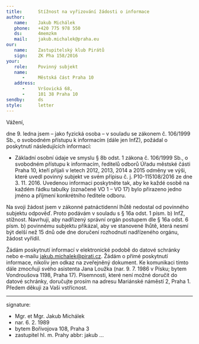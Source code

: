 ```yaml
---
title:      Stížnost na vyřizování žádosti o informace
author:
   name:    Jakub Michálek
   phone:   +420 775 978 550
   ds:      4memzkm
   mail:    jakub.michalek@praha.eu
our:
   name:    Zastupitelský klub Pirátů
   sign:    ZK Pha 158/2016
your:
   role:    Povinný subjekt
   name:    
      -     Městská část Praha 10
   address:
      -     Vršovická 68,
      -     101 38 Praha 10
sendby:     ds
style:      letter
---
```


Vážení, 

dne 9. ledna jsem – jako fyzická osoba – v souladu se zákonem č. 106/1999 Sb., o svobodném přístupu k informacím (dále jen InfZ), požádal o poskytnutí následujících informací:

* Základní osobní údaje ve smyslu § 8b odst. 1 zákona č. 106/1999 Sb., o svobodném přístupu k informacím, ředitelů odborů Úřadu městské části Praha 10, kteří přijali v letech 2012, 2013, 2014 a 2015 odměny ve výši, které uvedl povinný subjekt ve svém přípisu č. j. P10-115108/2016 ze dne 3. 11. 2016. Uvedenou informaci poskytněte tak, aby ke každé osobě na každém řádku tabulky (označené VO 1 – VO 17) bylo přirazeno jedno jméno a příjmení konkrétního ředitele odboru. 

Na svoji žádost jsem v zákonné patnáctidenní lhůtě nedostal od povinného subjektu odpověď. Proto podávám v souladu s § 16a odst. 1 písm. b) InfZ, stížnost. Navrhuji, aby nadřízený správní orgán postupem dle § 16a odst. 6 písm. b) povinnému subjektu přikázal, aby ve stanovené lhůtě, která nesmí být delší než 15 dnů ode dne doručení rozhodnutí nadřízeného orgánu, žádost vyřídil.

Žádám poskytnutí informací v elektronické podobě do datové schránky nebo e-mailu jakub.michalek@pirati.cz. Žádám o přímé poskytnutí informace, nikoliv jen odkaz na zveřejněný dokument. Ke komunikaci tímto dále zmocňuji svého asistenta Jana Loužka (nar. 9. 7. 1986 v Písku; bytem Vondroušova 1198, Praha 17). Písemnosti, které není možné doručit do datové schránky, doručujte prosím na adresu Mariánské náměstí 2, Praha 1. Předem děkuji za Vaši vstřícnost.

---
signature:
  - Mgr. et Mgr. Jakub Michálek
  - nar. 6. 2. 1989
  - bytem Bořivojova 108, Praha 3
  - zastupitel hl. m. Prahy
abbr:       jakub
...
